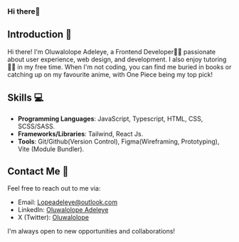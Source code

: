 ### Hi there👋

## Introduction 💬
Hi there! I'm Oluwalolope Adeleye, a Frontend Developer👨‍💻 passionate about user experience, web design, and development. I also enjoy tutoring👨‍🏫 in my free time. When I'm not coding, you can find me buried in books or catching up on my favourite anime, with One Piece being my top pick!

## Skills 💻
- **Programming Languages**: JavaScript, Typescript, HTML, CSS, SCSS/SASS.
- **Frameworks/Libraries**: Tailwind, React Js.
- **Tools**: Git/Github(Version Control), Figma(Wireframing, Prototyping), Vite (Module Bundler).

## Contact Me 📧
Feel free to reach out to me via:
- Email: Lopeadeleye@outlook.com
- LinkedIn: [Oluwalolope Adeleye](https://www.linkedin.com/in/oluwalolopeadeleye)
- X (Twitter): [Oluwalolope](https://x.com/OluwalolopeA)

I'm always open to new opportunities and collaborations!
